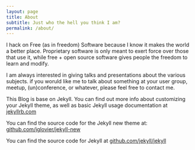 ```yaml
---
layout: page
title: About
subtitle: Just who the hell you think I am?
permalink: /about/
---
```


I hack on Free (as in freedom) Software because I know it makes the world a better place. Proprietary software is only meant to exert force over those that use it, while free + open source software gives people the freedom to learn and modify.

I am always interested in giving talks and presentations about the various subjects. if you woruld like me to talk about something at your user group, meetup, (un)conference, or whatever, please feel free to contact me.

This Blog is base on Jekyll. You can find out more info about customizing your Jekyll theme, as well as basic Jekyll usage documentation at [jekyllrb.com](http://jekyllrb.com/)

You can find the source code for the Jekyll new theme at: [github.com/jglovier/jekyll-new](https://github.com/jglovier/jekyll-new)

You can find the source code for Jekyll at [github.com/jekyll/jekyll](https://github.com/jekyll/jekyll)
